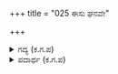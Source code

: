 +++
title = "025 ಈಸು ಘನವೇ"

+++

<details><summary>ಗದ್ಯ (ಕ.ಗ.ಪ) </summary>

25. ಇದು ಇಷ್ಟೊಂದು ಕಷ್ಟವಾದುದೇ ಕೃಷ್ಣ ? ಯಾಗದ್ವೇಷಿಗಳು ಹೀಗೆ ದೊಡ್ಡದಾಗಿದ್ದರೆ ನಾನು ರಾಜಸೂಯಯಾಗದ ಆಸೆಯನ್ನು ತ್ಯಜಿಸಬೇಕಾದೀತು. ಇಷ್ಟೊಂದು ದೈತ್ಯರು ನಿನ್ನ ಕೈಯಿಂದ ಹತರಾದರು. ಈ ಮಾಗಧನೊಬ್ಬನು ಮಾತ್ರ ಮೀಸಲಿಟ್ಟಂತೆ ನಾಶವಾಗುವವನಲ್ಲ ಅಲ್ಲವೇ ? ಮಹಾದೇವ ! ಎಂದು ಉದ್ಗರಿಸಿದ ಯುಧಿಷ್ಠಿರ.
</details>

<details><summary>ಪದಾರ್ಥ (ಕ.ಗ.ಪ) </summary>

ಅಧ್ವರ-ಯಾಗ  
ಈಸು ಘನವೇ ಕೃಷ್ಣ-ಇಷ್ಟೊಂದು ಮಹತ್ತಾದುದೇ ಕೃಷ್ಣ ? ಯಾಗ ದ್ವೇಷಿಗಳು ಪಿರಿದಾಗಲು-ಯಾಗಕ್ಕೆ ಶತ್ರುಗಳಾದ ಇಂಥವರು ಇರಲಾಗಿ, ಇನ್ನೈಸಲೇ ವರರಾಜಸೂಯಾಧ್ವರಕೆ ಸಂನ್ಯಾಸ-ಇನ್ನು ಶ್ರೇಷ್ಠವಾದ ರಾಜಸೂಯಯಾಗ ಮಾಡುವ ವಿಷಯಕ್ಕೆ ಸಂನ್ಯಾಸ ಸ್ವೀಕರಿಸಬೇಕಷ್ಟೆ, ಈಸು ದೈತ್ಯರು-ಇಷ್ಟೊಂದು ದೈತ್ಯರು, ನಿನ್ನ ಕೈಯಲಿ ಘಾಸಿಯಾದರು-ನಿನ್ನ ಕೈಯಿಂದ ನಾಶವಾದರು, ಮಗಧನೊಬ್ಬನು-ಜರಾಸಂಧ ಒಬ್ಬ ಮಾತ್ರ, ಮೀಸಲಳಿಯನು ಗಡ-ಮೀಸಲಿಟ್ಟಂತೆ ನಾಶವಾಗುವುದಿಲ್ಲ ಅಲ್ಲವೇ ? ಮಹಾದೇವ ಎಂದು ವಿಸ್ಮಯಗೊಂಡನು
</details>
